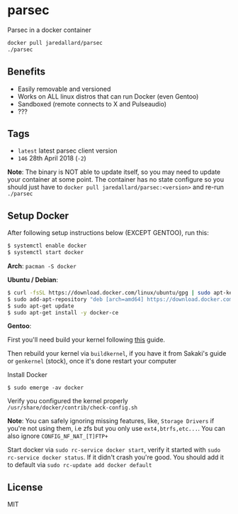 # parsec

Parsec in a docker container 


```bash
docker pull jaredallard/parsec
./parsec
```

## Benefits

* Easily removable and versioned
* Works on ALL linux distros that can run Docker (even Gentoo)
* Sandboxed (remote connects to X and Pulseaudio)
* ???

## Tags

* `latest` latest parsec client version
* `146` 28th April 2018 (`-2`)

**Note**: The binary is NOT able to update itself, so you may need to update
your container at some point. The container has no state configure so you should
just have to `docker pull jaredallard/parsec:<version>` and re-run `./parsec`

## Setup Docker

After following setup instructions below (EXCEPT GENTOO), run this:

```bash
$ systemctl enable docker
$ systemctl start docker
```

**Arch**: `pacman -S docker`

**Ubuntu / Debian**:

```bash
$ curl -fsSL https://download.docker.com/linux/ubuntu/gpg | sudo apt-key add -
$ sudo add-apt-repository "deb [arch=amd64] https://download.docker.com/linux/ubuntu $(lsb_release -cs) stable"
$ sudo apt-get update
$ sudo apt-get install -y docker-ce
```

**Gentoo**:

First you'll need build your kernel following [this](https://wiki.gentoo.org/wiki/Docker) guide.

Then rebuild your kernel via `buildkernel`, if you have it from Sakaki's guide or `genkernel` (stock), once it's
done restart your computer

Install Docker

```
$ sudo emerge -av docker
```

Verify you configured the kernel properly `/usr/share/docker/contrib/check-config.sh`

**Note**: You can safely ignoring missing features, like, `Storage Drivers` if you're not using them,
i.e zfs but you only use `ext4,btrfs,etc...`. You can also ignore `CONFIG_NF_NAT_[T]FTP+`

Start docker via `sudo rc-service docker start`, verify it started with `sudo rc-service docker status`.
If it didn't crash you're good. You should add it to default via `sudo rc-update add docker default`

## License 

MIT
